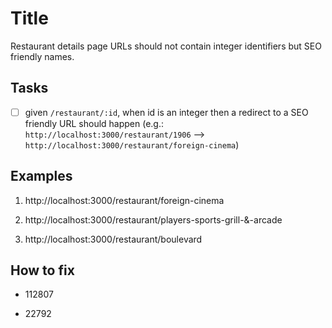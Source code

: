 # Title

Restaurant details page URLs should not contain integer identifiers but SEO friendly names.

## Tasks

- [ ] given `/restaurant/:id`, when id is an integer then a redirect to a SEO friendly URL should happen (e.g.: `http://localhost:3000/restaurant/1906` --> `http://localhost:3000/restaurant/foreign-cinema`)

## Examples

1. http://localhost:3000/restaurant/foreign-cinema

2. http://localhost:3000/restaurant/players-sports-grill-&-arcade

3. http://localhost:3000/restaurant/boulevard

## How to fix

- 112807

- 22792
